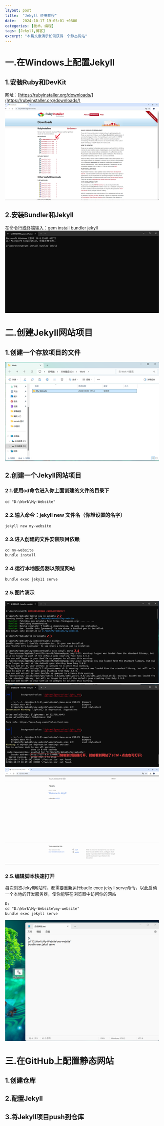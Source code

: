 ```yaml
---
layout: post
title:  "Jekyll 使用教程"
date:   2024-10-17 19:05:01 +0800
categories: [技术，编程]
tags: [Jekyll,博客]
excerpt: "本篇文章演示如何获得一个静态网站"
---
```

# 一.在Windows上配置Jekyll
## 1.安装Ruby和DevKit
网址：[https://rubyinstaller.org/downloads/](https://rubyinstaller.org/downloads/)
![](\images\Jekyll-images\jekyll.1.png)
## 2.安装Bundler和Jekyll
在命令行或终端输入：gem install bundler jekyll
![](\images\Jekyll-images\jekyll.2.png)
# 二.创建Jekyll网站项目
## 1.创建一个存放项目的文件
![](\images\Jekyll-images\jekyll.3.png)
## 2.创建一个Jekyll网站项目
### 2.1.使用cd命令进入你上面创建的文件的目录下

	cd "D:\Work\My-Website"
### 2.2.输入命令：jekyll new 文件名（你想设置的名字）

	jekyll new my-website
### 2.3.进入创建的文件安装项目依赖

	cd my-website
	bundle install
### 2.4.运行本地服务器以预览网站

	bundle exec jeky11 serve
### 2.5.图片演示
![](\images\Jekyll-images\jekyll.4.png)
![](\images\Jekyll-images\jekyll.5.png)
![](\images\Jekyll-images\jekyll.6.png)
### 2.5.编辑脚本快速打开
每次浏览Jekyll网站时，都需要重新运行budle exec jekyll serve命令，以此启动一个本地的开发服务器，使你能够在浏览器中访问你的网站

	D:
	cd "D:\Work\My-Website\my-website"
	bundle exec jekyll serve

![](\images\Jekyll-images\jekyll.7.png)
# 三.在GitHub上配置静态网站
## 1.创建仓库
## 2.配置Jekyll
## 3.将Jekyll项目push到仓库
